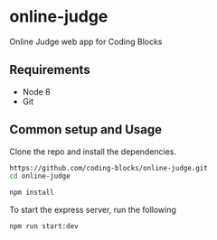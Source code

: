 # online-judge
Online Judge web app for Coding Blocks

## Requirements

* Node 8
* Git

## Common setup and Usage

Clone the repo and install the dependencies.

```bash
https://github.com/coding-blocks/online-judge.git
cd online-judge
```

```bash
npm install
```

To start the express server, run the following

```bash
npm run start:dev
```
